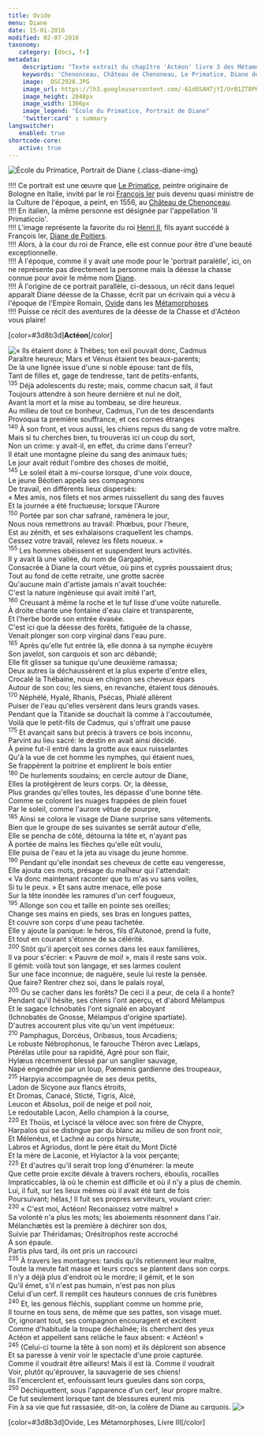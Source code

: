 ```yaml
---
title: Ovide 
menu: Diane
date: 15-01-2016
modified: 02-07-2016
taxonomy:
   category: [docs, fr]
metadata:
    description: "Texte extrait du chapître 'Actéon' livre 3 des Métamorphoses écrit par Ovide et utilisé par le peintre Le Primatice pour réaliser le portrait de Diane de Poitiers exposé au Château de Chenonceau"
    keywords: 'Chenonceau, Château de Chenoneau, Le Primatice, Diane de Poitiers, Ovide, Les Métamorphoses, Actéon'
    image: _DSC2928.JPG
    image_url: https://lh3.googleusercontent.com/-61d6SAH7jYI/UrB1ZT8PKqI/AAAAAAABDVE/OGwY3Qee8vgE7hOH4wtjlaK6sg53pYTLACCo/s2048
    image_height: 2048px
    image_width: 1366px
    image_legend: "École du Primatice, Portrait de Diane"
    'twitter:card' : summary
langswitcher:
   enabled: true
shortcode-core:
   active: true
---
```


![École du Primatice, Portrait de Diane](https://lh3.googleusercontent.com/-61d6SAH7jYI/UrB1ZT8PKqI/AAAAAAABDVE/OGwY3Qee8vgE7hOH4wtjlaK6sg53pYTLACCo/s2048/_DSC2928.JPG "フランチェスコ・プリマティッチオ、ディアーヌ・ド・ポワチエの肖像") {.class-diane-img}

!!!! Ce portrait est une œuvre que [Le Primatice][2], peintre originaire de Bologne en Italie, invité par le roi [François Ier][1] puis devenu quasi ministre de la Culture de l'époque, a peint, en 1556, au [Château de Chenonceau][3].  
!!!! En italien, la même personne est désignée par l'appellation 'Il Primaticcio'.  
!!!! L'image représente la favorite du roi [Henri II][4], fils ayant succédé à François Ier, [Diane de Poitiers][5].  
!!!! Alors, à la cour du roi de France, elle est connue pour être d'une beauté exceptionnelle.  
!!!! À l'époque, comme il y avait une mode pour le 'portrait paralèlle', ici, on ne représente pas directement la personne mais la déesse la chasse connue pour avoir le même nom [Diane][6].  
!!!! À l'origine de ce portrait parallèle, ci-dessous, un récit dans lequel apparaît Diane déesse de la Chasse, écrit par un écrivain qui a vécu à l'époque de l'Empire Romain, [Ovide][7] dans les [Métamorphoses][8]  
!!!! Puisse ce récit des aventures de la déesse de la Chasse et d'Actéon vous plaire!

[color=#3d8b3d]**Actéon**[/color]

![«][«]
Ils étaient donc à Thèbes; ton exil pouvait donc, Cadmus  
Paraître heureux; Mars et Vénus étaient tes beaux-parents;  
De là une lignée issue d'une si noble épouse: tant de fils,  
Tant de filles et, gage de tendresse, tant de petits-enfants,  
<sup>135</sup> Déjà adolescents du reste; mais, comme chacun sait, il faut  
Toujours attendre à son heure dernière et nul ne doit,  
Avant la mort et la mise au tombeau, se dire heureux.  
Au milieu de tout ce bonheur, Cadmus, l'un de tes descendants  
Provoqua ta première souffrance, et ces cornes étranges  
<sup>140</sup> À son front, et vous aussi, les chiens repus du sang de votre maître.  
Mais si tu cherches bien, tu trouveras ici un coup du sort,  
Non un crime: y avait-il, en effet, du crime dans l'erreur?  
Il était une montagne pleine du sang des animaux tués;  
Le jour avait réduit l'ombre des choses de moitié,  
<sup>145</sup> Le soleil était à mi-course lorsque, d'une voix douce,  
Le jeune Béotien appela ses compagnons  
De travail, en différents lieux dispersés:  
« Mes amis, nos filets et nos armes ruissellent du sang des fauves  
Et la journée a été fructueuse; lorsque l'Aurore  
<sup>150</sup> Portée par son char safrané, ramènera le jour,  
Nous nous remettrons au travail: Phœbus, pour l'heure,  
Est au zénith, et ses exhalaisons craquellent les champs.  
Cessez votre travail, relevez les filets noueux. »  
<sup>155</sup> Les hommes obéissent et suspendent leurs activités.  
Il y avait là une vallée, du nom de Gargaphié,  
Consacrée à Diane la court vêtue, où pins et cyprès poussaient drus;  
Tout au fond de cette retraite, une grotte sacrée  
Qu'aucune main d'artiste jamais n'avait touchée:  
C'est la nature ingénieuse qui avait imité l'art,  
<sup>160</sup> Creusant à même la roche et le tuf lisse d'une voûte naturelle.  
À droite chante une fontaine d'eau claire et transparente,  
Et l'herbe borde son entrée évasée.  
C'est ici que la déesse des forêts, fatiguée de la chasse,  
Venait plonger son corp virginal dans l'eau pure.  
<sup>165</sup> Après qu'elle fut entrée là, elle donna à sa nymphe écuyère  
Son javelot, son carquois et son arc débandé;  
Elle fit glisser sa tunique qu'une deuxième ramassa;  
Deux autres la déchaussèrent et la plus experte d'entre elles,  
Crocalé la Thébaine, noua en chignon ses cheveux épars  
Autour de son cou; les siens, en revanche, étaient tous dénoués.  
<sup>170</sup> Néphélé, Hyalé, Rhanis, Psécas, Phialé allèrent  
Puiser de l'eau qu'elles versèrent dans leurs grands vases.  
Pendant que la Titanide se douchait là comme à l'accoutumée,  
Voilà que le petit-fils de Cadmus, qui s'offrait une pause  
<sup>175</sup> Et avançait sans but précis à travers ce bois inconnu,  
Parvint au lieu sacré: le destin en avait ainsi décidé.  
À peine fut-il entré dans la grotte aux eaux ruisselantes  
Qu'à la vue de cet homme les nymphes, qui étaient nues,  
Se frappèrent la poitrine et emplirent le bois entier  
<sup>180</sup> De hurlements soudains; en cercle autour de Diane,  
Elles la protégèrent de leurs corps. Or, la déesse,  
Plus grandes qu'elles toutes, les dépasse d'une bonne tête.  
Comme se colorent les nuages frappées de plein fouet  
Par le soleil, comme l'aurore vêtue de pourpre,  
<sup>185</sup> Ainsi se colora le visage de Diane surprise sans vêtements.  
Bien que le groupe de ses suivantes se serrât autour d'elle,  
Elle se pencha de côté, détourna la tête et, n'ayant pas  
À portée de mains les flèches qu'elle eût voulu,  
Elle puisa de l'eau et la jeta au visage du jeune homme.  
<sup>190</sup> Pendant qu'elle inondait ses cheveux de cette eau vengeresse,  
Elle ajouta ces mots, présage du malheur qui l'attendait:  
« Va donc maintenant raconter que tu m'as vu sans voiles,  
Si tu le peux. » Et sans autre menace, elle pose  
Sur la tête inondée les ramures d'un cerf fougueux,  
<sup>195</sup> Allonge son cou et taille en pointe ses oreilles;  
Change ses mains en pieds, ses bras en longues pattes,  
Et couvre son corps d'une peau tachetée.  
Elle y ajoute la panique: le héros, fils d'Autonoé, prend la fuite,  
Et tout en courant s'étonne de sa célérité.  
<sup>200</sup> Sitôt qu'il aperçoit ses cornes dans les eaux familières,  
Il va pour s'écrier: « Pauvre de moi! », mais il reste sans voix.  
Il gémit: voilà tout son langage, et ses larmes coulent  
Sur une face inconnue; de naguère, seule lui reste la pensée.  
Que faire? Rentrer chez soi, dans le palais royal,  
<sup>205</sup> Ou se cacher dans les forêts? De ceci il a peur, de cela il a honte?  
Pendant qu'il hésite, ses chiens l'ont aperçu, et d'abord Mélampus  
Et le sagace Ichnobatès l'ont signalé en aboyant  
(Ichnobatès de Gnosse, Mélampus d'origine spartiate).  
D'autres accourent plus vite qu'un vent impétueux:  
<sup>210</sup> Pamphagus, Dorcéus, Oribasus, tous Arcadiens;  
Le robuste Nébrophonus, le farouche Théron avec Lælaps,  
Ptérélas utile pour sa rapidité, Agré pour son flair,  
Hylæus récemment blessé par un sanglier sauvage,  
Napé engendrée par un loup, Pœmenis gardienne des troupeaux,  
<sup>215</sup> Harpyia accompagnée de ses deux petits,  
Ladon de Sicyone aux flancs étroits,  
Et Dromas, Canacé, Sticté, Tigris, Alcé,  
Leucon et Absolus, poil de neige et poil noir,  
Le redoutable Lacon, Aello champion à la course,  
<sup>220</sup> Et Thoüs, et Lyciscé la véloce avec son frère de Chypre,  
Harpalos qui se distingue par du blanc au milieu de son front noir,  
Et Mélenéus, et Lachné au corps hirsute,  
Labros et Agriodus, dont le père était du Mont Dicté  
Et la mère de Laconie, et Hylactor à la voix perçante;  
<sup>225</sup> Et d'autres qu'il serait trop long d'énumérer: la meute  
Que cette proie excite dévale à travers rochers, éboulis, rocailles  
Impraticcables, là où le chemin est difficile et où il n'y a plus de chemin.  
Lui, il fuit, sur les lieux mêmes où il avait été tant de fois  
Poursuivant; hélas,! Il fuit ses propres serviteurs, voulant crier:  
<sup>230</sup> « C'est moi, Actéon! Reconaissez votre maître! »  
Sa volonté n'a plus les mots; les aboiements résonnent dans l'air.  
Mélanchætès est la première à déchirer son dos,  
Suivie par Théridamas; Orésitrophos reste accroché  
À son épaule.  
Partis plus tard, ils ont pris un raccourci  
<sup>235</sup> À travers les montagnes: tandis qu'ils retiennent leur maître,  
Toute la meute fait masse et leurs crocs se plantent dans son corps.  
Il n'y a déjà plus d'endroit où le mordre; il gémit, et le son  
Qu'il émet, s'il n'est pas humain, n'est pas non plus  
Celui d'un cerf. Il remplit ces hauteurs connues de cris funèbres  
<sup>240</sup> Et, les genous fléchis, suppliant comme un homme prie,  
Il tourne en tous sens, de même que ses pattes, son visage muet.  
Or, ignorant tout, ses compagnon encouragent et excitent  
Comme d'habitude la troupe déchaînée; ils cherchent des yeux  
Actéon et appellent sans relâche le faux absent: « Actéon! »  
<sup>245</sup> (Celui-ci tourne la tête à son nom) et ils déplorent son absence  
Et sa paresse à venir voir le spectacle d'une proie capturée.  
Comme il voudrait être ailleurs! Mais il est là. Comme il voudrait  
Voir, plutôt qu'éprouver, la sauvagerie de ses chiens!  
Ils l'encerclent et, enfouissant leurs gueules dans son corps,  
<sup>250</sup> Déchiquettent, sous l'apparence d'un cerf, leur propre maître.  
Ce fut seulement lorsque tant de blessures eurent mis  
Fin à sa vie que fut rassasiée, dit-on, la colère de Diane au carquois.
![»][»]

[color=#3d8b3d]Ovide, Les Métamorphoses, Livre III[/color]  

[«]: /fr/images/quotesleft.svg?classes=caracter-icon
[»]: /fr/images/quotesright.svg?classes=caracter-icon
[1]: https://fr.wikipedia.org/wiki/Fran%C3%A7ois_Ier_(roi_de_France) "https://fr.wikipedia.org/wiki/François_Ier_(roi_de_France)）"
[2]: https://fr.wikipedia.org/wiki/Le_Primatice "https://fr.wikipedia.org/wiki/Le_Primatice"
[3]: https://fr.wikipedia.org/wiki/Ch%C3%A2teau_de_Chenonceau "https://fr.wikipedia.org/wiki/Château_de_Chenonceau"
[4]: https://fr.wikipedia.org/wiki/Henri_II_(roi_de_France) "https://fr.wikipedia.org/wiki/Henri_II_(roi_de_France)"
[5]: https://fr.wikipedia.org/wiki/Diane_de_Poitiers "https://fr.wikipedia.org/wiki/Diane_de_Poitiers"
[6]: https://fr.wikipedia.org/wiki/Diane_(mythologie) "https://fr.wikipedia.org/wiki/Diane_(mythologie)"
[7]: https://fr.wikipedia.org/wiki/Ovide "https://fr.wikipedia.org/wiki/Ovide"
[8]: https://fr.wikipedia.org/wiki/M%C3%A9tamorphoses_(Ovide) "https://fr.wikipedia.org/wiki/Métamorphoses_(Ovide)"